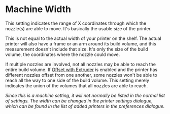 Machine Width
====
This setting indicates the range of X coordinates through which the nozzle(s) are able to move. It's basically the usable size of the printer.

This is not equal to the actual width of your printer on the shelf. The actual printer will also have a frame or an arm around its build volume, and this measurement doesn't include that size. It's only the size of the build volume, the coordinates where the nozzle could move.

If multiple nozzles are involved, not all nozzles may be able to reach the entire build volume. If [Offset with Extruder](machine_use_extruder_offset_to_offset_coords.md) is enabled and the printer has different nozzles offset from one another, some nozzles won't be able to reach all the way to one side of the build volume. This setting merely indicates the union of the volumes that all nozzles are able to reach.

*Since this is a machine setting, it will not normally be listed in the normal list of settings. The width can be changed in the printer settings dialogue, which can be found in the list of added printers in the preferences dialogue.*